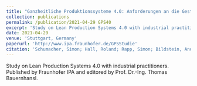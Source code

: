 ```yaml
---
title: "Ganzheitliche Produktionssysteme 4.0: Anforderungen an die Gestaltung von Methoden und Werkzeugen in Ganzheitlichen Produktionssystemen"
collection: publications
permalink: /publication/2021-04-29 GPS40
excerpt: 'Study on Lean Production Systems 4.0 with industrial practitioners.'
date: 2021-04-29
venue: 'Stuttgart, Germany'
paperurl: 'http://www.ipa.fraunhofer.de/GPSStudie'
citation: 'Schumacher, Simon; Hall, Roland; Rapp, Simon; Bildstein, Andreas (2021). &quot;Ganzheitliche Produktionssysteme 4.0: Anforderungen an die Gestaltung von Methoden und Werkzeugen in Ganzheitlichen Produktionssystemen&quot; <i>Bauernhansl, Thomas (Ed.), Fraunhofer-Institut für Produktionstechnik und Automatisierung IPA. 2021</i>.'
---
```

Study on Lean Production Systems 4.0 with industrial practitioners. Published by Fraunhofer IPA and editored by Prof. Dr.-Ing. Thomas Bauernhansl.

